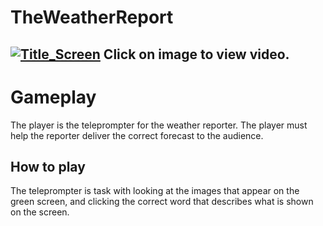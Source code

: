 # TheWeatherReport
[![Title_Screen](https://github.com/malachias13/TheWeatherReport/assets/69220988/e11b52c9-66bb-4558-bfa1-a6509ffe7bb1)](https://www.youtube.com/watch?v=KAlzdmnUE7M)
Click on image to view video.
----
# Gameplay
The player is the teleprompter for the weather reporter. The player must help the reporter deliver the correct forecast to the audience.

## How to play
The teleprompter is task with looking at the images that appear on the green screen, and clicking the correct word that describes what is shown on the screen.


